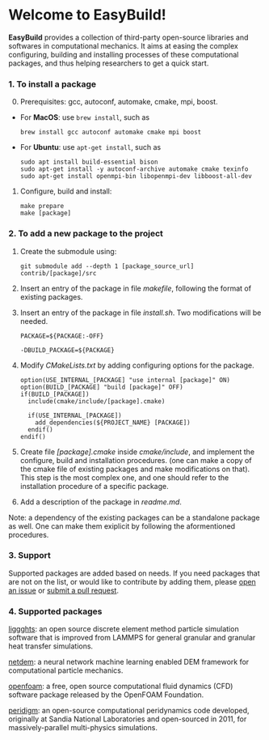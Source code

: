 Welcome to EasyBuild!
================

**EasyBuild** provides a collection of third-party open-source libraries and softwares in computational mechanics. It aims at easing the complex configuring, building and installing processes of these computational packages, and thus helping researchers to get a quick start. 

### 1. To install a package

 0. Prerequisites: gcc, autoconf, automake, cmake, mpi, boost.

   - For **MacOS**: use ``brew install``, such as

       ```
       brew install gcc autoconf automake cmake mpi boost
       ```

   - For **Ubuntu**: use ``apt-get install``, such as

       ```
       sudo apt install build-essential bison
       sudo apt-get install -y autoconf-archive automake cmake texinfo
       sudo apt-get install openmpi-bin libopenmpi-dev libboost-all-dev
       ```

 1. Configure, build and install:

    ```
    make prepare
    make [package]
    ```

### 2. To add a new package to the project

1. Create the submodule using:

    ```    
    git submodule add --depth 1 [package_source_url] contrib/[package]/src
    ```
2. Insert an entry of the package in file *makefile*, following the format of existing packages.

3. Insert an entry of the package in file *install.sh*. Two modifications will be needed.

    ```
    PACKAGE=${PACKAGE:-OFF}         
    ```
    ```
    -DBUILD_PACKAGE=${PACKAGE}     
    ```

4. Modify *CMakeLists.txt* by adding configuring options for the package.

    ```
    option(USE_INTERNAL_[PACKAGE] "use internal [package]" ON)
    option(BUILD_[PACKAGE] "build [package]" OFF)
    if(BUILD_[PACKAGE])
      include(cmake/include/[package].cmake)

      if(USE_INTERNAL_[PACKAGE])
        add_dependencies(${PROJECT_NAME} [PACKAGE])
      endif()
    endif()
    ```

5. Create file *[package].cmake* inside *cmake/include*, and implement the configure, build and installation procedures. (one can make a copy of the cmake file of existing packages and make modifications on that). This step is the most complex one, and one should refer to the installation procedure of a specific package.

6. Add a description of the package in *readme.md*.

Note: a dependency of the existing packages can be a standalone package as well. One can make them exiplicit by following the aformentioned procedures. 

### 3. Support

Supported packages are added based on needs. If you need packages that are not on the list, or would like to contribute by adding them, please [open an issue](https://github.com/net-dem/easy_build/issues) or [submit a pull request](https://github.com/net-dem/easy_build/pulls).

### 4. Supported packages

[liggghts](https://github.com/CFDEMproject/LIGGGHTS-PUBLIC.git): an open source discrete element method particle simulation software that is improved from LAMMPS for general granular and granular heat transfer simulations.

[netdem](https://github.com/net-dem/netdem.git): a neural network machine learning enabled DEM framework for computational particle mechanics.

[openfoam](https://github.com/OpenFOAM/OpenFOAM-dev): a free, open source computational fluid dynamics (CFD) software package released by the OpenFOAM Foundation.

[peridigm](https://github.com/peridigm/peridigm.git): an open-source computational peridynamics code developed, originally at Sandia National Laboratories and open-sourced in 2011, for massively-parallel multi-physics simulations.